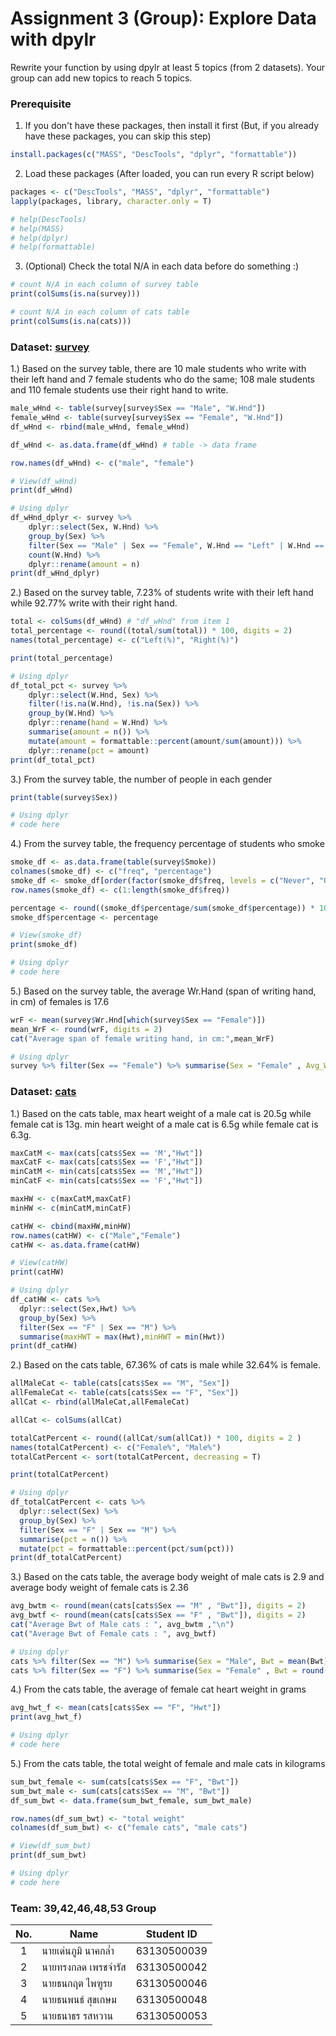 # Assignment 3 (Group): Explore Data with dpylr
Rewrite your function by using dpylr at least 5 topics (from 2 datasets). Your group can add new topics to reach 5 topics.

### Prerequisite

1. If you don't have these packages, then install it first (But, if you already have these packages, you can skip this step)
```R
install.packages(c("MASS", "DescTools", "dplyr", "formattable"))
```

2. Load these packages (After loaded, you can run every R script below)
```R
packages <- c("DescTools", "MASS", "dplyr", "formattable")
lapply(packages, library, character.only = T)

# help(DescTools)
# help(MASS)
# help(dplyr)
# help(formattable)
```

3. (Optional) Check the total N/A in each data before do something :)
```R
# count N/A in each column of survey table
print(colSums(is.na(survey)))

# count N/A in each column of cats table
print(colSums(is.na(cats))) 
```

### Dataset: [survey](https://www.rdocumentation.org/packages/MASS/versions/7.3-47/topics/survey)

1.) Based on the survey table, there are 10 male students who write with their left hand and 7 female students who do the same; 108 male students and 110 female students use their right hand to write.
```R
male_wHnd <- table(survey[survey$Sex == "Male", "W.Hnd"])
female_wHnd <- table(survey[survey$Sex == "Female", "W.Hnd"])
df_wHnd <- rbind(male_wHnd, female_wHnd)

df_wHnd <- as.data.frame(df_wHnd) # table -> data frame

row.names(df_wHnd) <- c("male", "female")

# View(df_wHnd)
print(df_wHnd)

# Using dplyr
df_wHnd_dplyr <- survey %>%
    dplyr::select(Sex, W.Hnd) %>%
    group_by(Sex) %>%
    filter(Sex == "Male" | Sex == "Female", W.Hnd == "Left" | W.Hnd == "Right") %>%
    count(W.Hnd) %>%
    dplyr::rename(amount = n)
print(df_wHnd_dplyr)
```

2.) Based on the survey table, 7.23% of students write with their left hand while 92.77% write with their right hand.
```R
total <- colSums(df_wHnd) # "df_wHnd" from item 1
total_percentage <- round((total/sum(total)) * 100, digits = 2)
names(total_percentage) <- c("Left(%)", "Right(%)")

print(total_percentage)

# Using dplyr
df_total_pct <- survey %>%
    dplyr::select(W.Hnd, Sex) %>%
    filter(!is.na(W.Hnd), !is.na(Sex)) %>%
    group_by(W.Hnd) %>%
    dplyr::rename(hand = W.Hnd) %>%
    summarise(amount = n()) %>%
    mutate(amount = formattable::percent(amount/sum(amount))) %>%
    dplyr::rename(pct = amount)
print(df_total_pct)
```

3.) From the survey table, the number of people in each gender
```R
print(table(survey$Sex))

# Using dplyr
# code here
```

4.) From the survey table, the frequency percentage of students who smoke
```R
smoke_df <- as.data.frame(table(survey$Smoke))
colnames(smoke_df) <- c("freq", "percentage")
smoke_df <- smoke_df[order(factor(smoke_df$freq, levels = c("Never", "Occas", "Regul", "Heavy"))), ]
row.names(smoke_df) <- c(1:length(smoke_df$freq))

percentage <- round((smoke_df$percentage/sum(smoke_df$percentage)) * 100, digits = 3)
smoke_df$percentage <- percentage

# View(smoke_df)
print(smoke_df)

# Using dplyr
# code here
```

5.) Based on the survey table, the average Wr.Hand (span of writing hand, in cm) of females is 17.6

```R
wrF <- mean(survey$Wr.Hnd[which(survey$Sex == "Female")])
mean_WrF <- round(wrF, digits = 2)
cat("Average span of female writing hand, in cm:",mean_WrF)

# Using dplyr
survey %>% filter(Sex == "Female") %>% summarise(Sex = "Female" , Avg_Wr.Hnd = round(mean(Wr.Hnd), digit =2))
```

### Dataset: [cats](https://www.rdocumentation.org/packages/MASS/versions/7.3-47/topics/cats)

1.) Based on the cats table, max heart weight of a male cat is 20.5g while female cat is 13g.
    min heart weight of a male cat is 6.5g while female cat is 6.3g.
```R
maxCatM <- max(cats[cats$Sex == 'M',"Hwt"])
maxCatF <- max(cats[cats$Sex == 'F',"Hwt"])
minCatM <- min(cats[cats$Sex == 'M',"Hwt"])
minCatF <- min(cats[cats$Sex == 'F',"Hwt"])

maxHW <- c(maxCatM,maxCatF)
minHW <- c(minCatM,minCatF)

catHW <- cbind(maxHW,minHW)
row.names(catHW) <- c("Male","Female")
catHW <- as.data.frame(catHW)

# View(catHW)
print(catHW)

# Using dplyr
df_catHW <- cats %>%
  dplyr::select(Sex,Hwt) %>%
  group_by(Sex) %>%
  filter(Sex == "F" | Sex == "M") %>%
  summarise(maxHWT = max(Hwt),minHWT = min(Hwt))
print(df_catHW)
```

2.) Based on the cats table, 67.36% of cats is male while 32.64% is female.
```R
allMaleCat <- table(cats[cats$Sex == "M", "Sex"])
allFemaleCat <- table(cats[cats$Sex == "F", "Sex"])
allCat <- rbind(allMaleCat,allFemaleCat)

allCat <- colSums(allCat)

totalCatPercent <- round((allCat/sum(allCat)) * 100, digits = 2 )
names(totalCatPercent) <- c("Female%", "Male%")
totalCatPercent <- sort(totalCatPercent, decreasing = T)

print(totalCatPercent)

# Using dplyr
df_totalCatPercent <- cats %>%
  dplyr::select(Sex) %>%
  group_by(Sex) %>%
  filter(Sex == "F" | Sex == "M") %>%
  summarise(pct = n()) %>%
  mutate(pct = formattable::percent(pct/sum(pct)))
print(df_totalCatPercent)
```

3.) Based on the cats table, the average body weight of male cats is 2.9 and average body weight of female cats is 2.36
```R
avg_bwtm <- round(mean(cats[cats$Sex == "M" , "Bwt"]), digits = 2)
avg_bwtf <- round(mean(cats[cats$Sex == "F" , "Bwt"]), digits = 2)
cat("Average Bwt of Male cats : ", avg_bwtm ,"\n")
cat("Average Bwt of Female cats : ", avg_bwtf)

# Using dplyr
cats %>% filter(Sex == "M") %>% summarise(Sex = "Male", Bwt = mean(Bwt)) 
cats %>% filter(Sex == "F") %>% summarise(Sex = "Female" , Bwt = round(mean(Bwt), digits = 2))
```

4.) From the cats table, the average of female cat heart weight in grams
```R
avg_hwt_f <- mean(cats[cats$Sex == "F", "Hwt"])
print(avg_hwt_f)

# Using dplyr
# code here
```

5.) From the cats table, the total weight of female and male cats in kilograms
```R
sum_bwt_female <- sum(cats[cats$Sex == "F", "Bwt"])
sum_bwt_male <- sum(cats[cats$Sex == "M", "Bwt"])
df_sum_bwt <- data.frame(sum_bwt_female, sum_bwt_male)

row.names(df_sum_bwt) <- "total weight"
colnames(df_sum_bwt) <- c("female cats", "male cats")

# View(df_sum_bwt)
print(df_sum_bwt)

# Using dplyr
# code here
```

### Team: 39,42,46,48,53 Group
| No. | Name              | Student ID   |
|:---:|-------------------|--------------|
|  1  | นายเด่นภูมิ นาคกล่ำ    | 63130500039  |
|  2  | นายทรงกลด เพรชจำรัส  | 63130500042  |
|  3  | นายธนกฤต ไพฑูรย     | 63130500046 |
|  4  | นายธนพนธ์ สุขเกษม     | 63130500048 |
|  5  | นายธนาธร รสหวาน     | 63130500053 |
